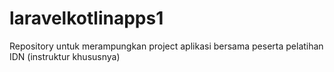 # laravelkotlinapps1
Repository untuk merampungkan project aplikasi bersama peserta pelatihan IDN (instruktur khususnya)
